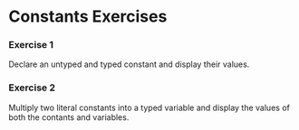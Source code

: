 Constants Exercises
==========

### Exercise 1
Declare an untyped and typed constant and display their values.

### Exercise 2
Multiply two literal constants into a typed variable and display the values of both the contants and variables.
